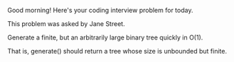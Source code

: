 Good morning! Here's your coding interview problem for today.

This problem was asked by Jane Street.

Generate a finite, but an arbitrarily large binary tree quickly in O(1).

That is, generate() should return a tree whose size is unbounded but finite.


